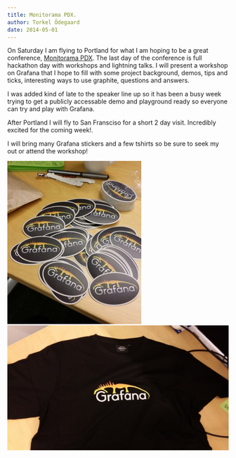 ```yaml
---
title: Monitorama PDX.
author: Torkel Ödegaard
date: 2014-05-01
---
```


On Saturday I am flying to Portland for what I am hoping to be a great conference, [Monitorama PDX](http://monitorama.com/). The last day of the
conference is full hackathon day with workshops and lightning talks. I will present a workshop on Grafana that I hope to fill with some project
background, demos, tips and ticks, interesting ways to use graphite, questions and answers.

I was added kind of late to the speaker line up so it has
been a busy week trying to get a publicly accessable demo and playground ready so everyone can try and play with Grafana.

After Portland I will fly to San Fransciso for a short 2 day visit. Incredibly excited for the coming week!.

I will bring many Grafana stickers and a few tshirts so be sure to seek my out or attend the workshop!

<div class="row">
	<img src="/assets/img/blog/stickers.jpg" class="medium-4 columns" />
	<img src="/assets/img/blog/tshirt.jpg" class="medium-8 columns" />
</div>

